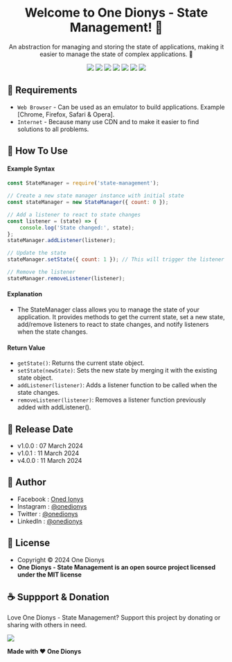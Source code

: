 <h1 align="center">Welcome to One Dionys - State Management! 👋 </h1>

<p align="center">An abstraction for managing and storing the state of applications, making it easier to manage the state of complex applications. 💖 </p>

<p align="center">
<img src="https://img.shields.io/github/contributors/onedionys/onedionys-state-management?style=flat-square">
<img src="https://img.shields.io/github/issues/onedionys/onedionys-state-management?style=flat-square">
<img src="https://img.shields.io/github/stars/onedionys/onedionys-state-management?style=flat-square"> 
<img src="https://img.shields.io/github/forks/onedionys/onedionys-state-management?style=flat-square">
<img src="https://img.shields.io/github/last-commit/onedionys/onedionys-state-management.svg?style=flat-square">
<img src="https://img.shields.io/github/languages/code-size/onedionys/onedionys-state-management?style=flat-square">
<img src="https://img.shields.io/github/license/onedionys/onedionys-state-management?style=flat-square">
</p>

## 💾 Requirements

* `Web Browser` - Can be used as an emulator to build applications. Example [Chrome, Firefox, Safari & Opera].
* `Internet` - Because many use CDN and to make it easier to find solutions to all problems.

## 🎯 How To Use

#### Example Syntax

```javascript
const StateManager = require('state-management');

// Create a new state manager instance with initial state
const stateManager = new StateManager({ count: 0 });

// Add a listener to react to state changes
const listener = (state) => {
    console.log('State changed:', state);
};
stateManager.addListener(listener);

// Update the state
stateManager.setState({ count: 1 }); // This will trigger the listener

// Remove the listener
stateManager.removeListener(listener);
```

#### Explanation

* The StateManager class allows you to manage the state of your application. It provides methods to get the current state, set a new state, add/remove listeners to react to state changes, and notify listeners when the state changes.

#### Return Value

* `getState()`: Returns the current state object.
* `setState(newState)`: Sets the new state by merging it with the existing state object.
* `addListener(listener)`: Adds a listener function to be called when the state changes.
* `removeListener(listener)`: Removes a listener function previously added with addListener().

## 📆 Release Date

* v1.0.0 : 07 March 2024
* v1.0.1 : 11 March 2024
* v4.0.0 : 11 March 2024

## 🧑 Author

* Facebook : <a href="https://www.facebook.com/theonedionys"> Oned Ionys</a>
* Instagram : <a href="https://www.instagram.com/onedionys/"> @onedionys</a>
* Twitter : <a href="https://twitter.com/onedionys"> @onedionys</a>
* LinkedIn :  <a href="https://www.linkedin.com/in/onedionys/"> @onedionys</a>

## 📝 License

* Copyright © 2024 One Dionys
* **One Dionys - State Management is an open source project licensed under the MIT license**

## ☕️ Suppport & Donation

Love One Dionys - State Management? Support this project by donating or sharing with others in need.

<a href="https://www.buymeacoffee.com/onedionys"><img src="https://img.shields.io/badge/Buy_Me_A_Coffee-FFDD00?style=for-the-badge&logo=buy-me-a-coffee&logoColor=black"/> </a>

**Made with ❤️ One Dionys**
